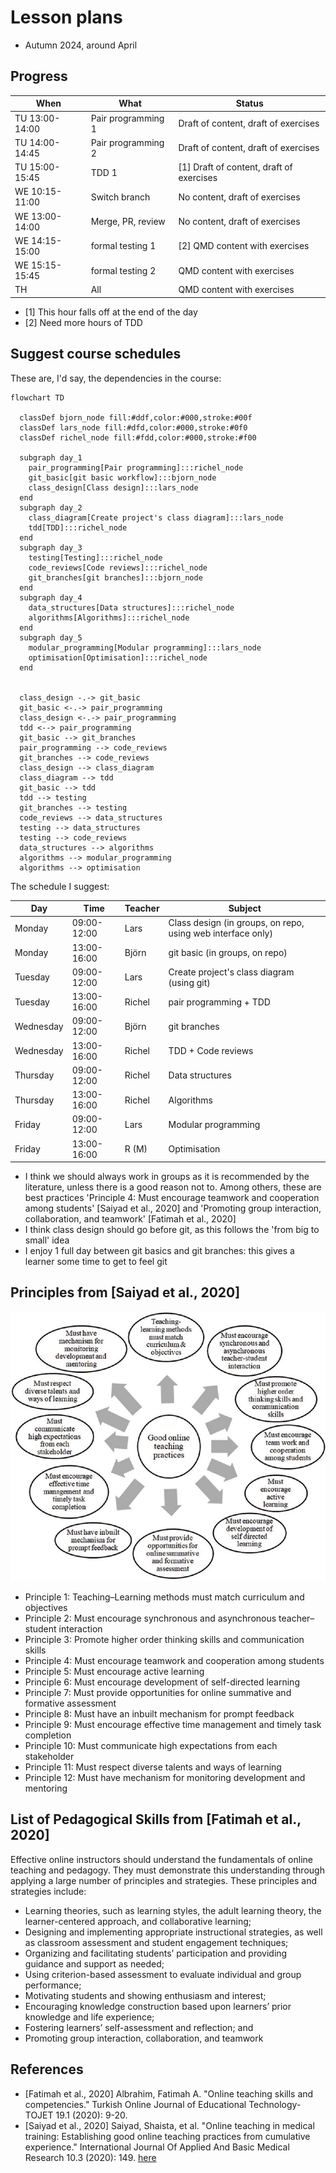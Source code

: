# Lesson plans

 * Autumn 2024, around April

## Progress

When          |What              |Status
--------------|------------------|-----------------------------------------
TU 13:00-14:00|Pair programming 1|Draft of content, draft of exercises
TU 14:00-14:45|Pair programming 2|Draft of content, draft of exercises
TU 15:00-15:45|TDD 1             |[1] Draft of content, draft of exercises
WE 10:15-11:00|Switch branch     |No content, draft of exercises
WE 13:00-14:00|Merge, PR, review |No content, draft of exercises
WE 14:15-15:00|formal testing 1  |[2] QMD content with exercises
WE 15:15-15:45|formal testing 2  |QMD content with exercises
TH            |All               |QMD content with exercises

 * [1] This hour falls off at the end of the day
 * [2] Need more hours of TDD

## Suggest course schedules

These are, I'd say, the dependencies in the course:

```mermaid
flowchart TD

  classDef bjorn_node fill:#ddf,color:#000,stroke:#00f
  classDef lars_node fill:#dfd,color:#000,stroke:#0f0
  classDef richel_node fill:#fdd,color:#000,stroke:#f00

  subgraph day_1
    pair_programming[Pair programming]:::richel_node
    git_basic[git basic workflow]:::bjorn_node
    class_design[Class design]:::lars_node
  end
  subgraph day_2
    class_diagram[Create project's class diagram]:::lars_node
    tdd[TDD]:::richel_node
  end
  subgraph day_3
    testing[Testing]:::richel_node
    code_reviews[Code reviews]:::richel_node
    git_branches[git branches]:::bjorn_node
  end
  subgraph day_4
    data_structures[Data structures]:::richel_node
    algorithms[Algorithms]:::richel_node
  end
  subgraph day_5
    modular_programming[Modular programming]:::lars_node
    optimisation[Optimisation]:::richel_node
  end


  class_design -.-> git_basic
  git_basic <-.-> pair_programming
  class_design <-.-> pair_programming
  tdd <--> pair_programming
  git_basic --> git_branches
  pair_programming --> code_reviews
  git_branches --> code_reviews
  class_design --> class_diagram
  class_diagram --> tdd
  git_basic --> tdd
  tdd --> testing
  git_branches --> testing
  code_reviews --> data_structures
  testing --> data_structures
  testing --> code_reviews
  data_structures --> algorithms
  algorithms --> modular_programming
  algorithms --> optimisation
```

The schedule I suggest:

Day      |Time       |Teacher|Subject
---------|-----------|-------|-----------------------------------------------------------
Monday   |09:00-12:00|Lars   |Class design (in groups, on repo, using web interface only)
Monday   |13:00-16:00|Björn  |git basic (in groups, on repo)
Tuesday   |09:00-12:00|Lars   |Create project's class diagram (using git)
Tuesday   |13:00-16:00|Richel |pair programming + TDD
Wednesday|09:00-12:00|Björn  |git branches
Wednesday|13:00-16:00|Richel |TDD + Code reviews
Thursday |09:00-12:00|Richel |Data structures
Thursday |13:00-16:00|Richel |Algorithms
Friday   |09:00-12:00|Lars   |Modular programming
Friday   |13:00-16:00|R (M)  |Optimisation

 * I think we should always work in groups as it is recommended by the literature,
   unless there is a good reason not to.
   Among others, these are best practices 'Principle 4: Must encourage teamwork and cooperation among students' [Saiyad et al., 2020]
   and 'Promoting group interaction, collaboration, and teamwork' [Fatimah et al., 2020]
 * I think class design should go before git, 
   as this follows the 'from big to small' idea
 * I enjoy 1 full day between git basics and git branches:
   this gives a learner some time to get to feel git

## Principles from [Saiyad et al., 2020]

![Figure 1 from Saiyad et al., 2020](saiyad_et_al_2020_fig_1.jpg)

 * Principle 1: Teaching–Learning methods must match curriculum and objectives
 * Principle 2: Must encourage synchronous and asynchronous teacher–student interaction
 * Principle 3: Promote higher order thinking skills and communication skills
 * Principle 4: Must encourage teamwork and cooperation among students
 * Principle 5: Must encourage active learning
 * Principle 6: Must encourage development of self-directed learning
 * Principle 7: Must provide opportunities for online summative and formative assessment
 * Principle 8: Must have an inbuilt mechanism for prompt feedback
 * Principle 9: Must encourage effective time management and timely task completion
 * Principle 10: Must communicate high expectations from each stakeholder
 * Principle 11: Must respect diverse talents and ways of learning
 * Principle 12: Must have mechanism for monitoring development and mentoring

## List of Pedagogical Skills from [Fatimah et al., 2020]

Effective online instructors should understand the fundamentals of online teaching and
pedagogy. They must demonstrate this understanding through applying a large number of principles and
strategies. These principles and strategies include:

 * Learning theories, such as learning styles, the adult learning theory, the learner-centered approach, and
collaborative learning;
 * Designing and implementing appropriate instructional strategies, as well as classroom assessment and
student engagement techniques;
 * Organizing and facilitating students’ participation and providing guidance and support as needed;
 * Using criterion-based assessment to evaluate individual and group performance;
 * Motivating students and showing enthusiasm and interest;
 * Encouraging knowledge construction based upon learners’ prior knowledge and life experience;
 * Fostering learners’ self-assessment and reflection; and
 * Promoting group interaction, collaboration, and teamwork

## References

 * [Fatimah et al., 2020] Albrahim, Fatimah A. "Online teaching skills and competencies." Turkish Online Journal of Educational Technology-TOJET 19.1 (2020): 9-20.
 * [Saiyad et al., 2020] Saiyad, Shaista, et al. "Online teaching in medical training: Establishing good online teaching practices from cumulative experience." International Journal Of Applied And Basic Medical Research 10.3 (2020): 149.
   [here](https://www.ncbi.nlm.nih.gov/pmc/articles/PMC7534709/)
